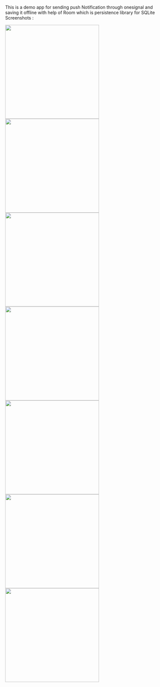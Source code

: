 This is a demo app for sending push Notification through onesignal and saving it offline with help of Room which is persistence library for SQLite
Screenshots :


<img src="https://user-images.githubusercontent.com/29139786/35485692-3614f17e-0489-11e8-851d-ebcc88730dd4.jpg" width=300>
<img src="https://user-images.githubusercontent.com/29139786/35485695-37b086a6-0489-11e8-80af-321b2f90da6d.jpg" width=300>
<img src="https://user-images.githubusercontent.com/29139786/35485696-38c38b88-0489-11e8-93e0-c8a91ca55cb4.jpg" width=300>
<img src="https://user-images.githubusercontent.com/29139786/35485698-39da5c18-0489-11e8-852d-62b71d9ed51f.jpg" width=300>
<img src="https://user-images.githubusercontent.com/29139786/35485699-3ae953c0-0489-11e8-8894-4d88ea897b6f.jpg" width=300>
<img src="https://user-images.githubusercontent.com/29139786/35485701-3c9bf812-0489-11e8-9bda-3d7193fce779.jpg" width=300>
<img src="https://user-images.githubusercontent.com/29139786/35485701-3c9bf812-0489-11e8-9bda-3d7193fce779.jpg" width=300>
